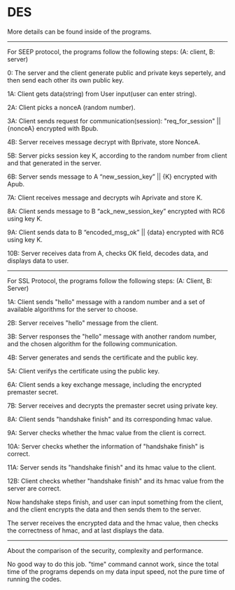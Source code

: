 DES
===
More details can be found inside of the programs.

-------------------------------------------------------------------------------
For SEEP protocol, the programs follow the following steps:
(A: client, B: server)

0: The server and the client generate public and private keys sepertely, and then send each other its own public key.

1A: Client gets data(string) from User input(user can enter string).

2A: Client picks a nonceA (random number).

3A: Client sends request for communication(session): "req_for_session" || {nonceA} encrypted with Bpub.

4B: Server receives message decrypt with Bprivate, store NonceA.

5B: Server picks session key K, according to the random number from client and that generated in the server.

6B: Server sends message to A “new_session_key” || {K} encrypted with Apub.

7A: Client receives message and decrypts wih Aprivate and store K.

8A: Client sends message to B “ack_new_session_key” encrypted with RC6 using key K.

9A: Client sends data to B “encoded_msg_ok” || {data} encrypted with RC6 using key K.

10B: Server receives data from A, checks OK field, decodes data, and displays data to user.

--------------------------------------------------------------

For SSL Protocol, the programs follow the following steps:
(A: Client, B: Server)

1A: Client sends "hello" message with a random number and a set of available algorithms for the server to choose.

2B: Server receives "hello" message from the client.

3B: Server responses the "hello" message with another random number, and the chosen algorithm for the following communication.

4B: Server generates and sends the certificate and the public key.

5A: Client verifys the certificate using the public key.

6A: Client sends a key exchange message, including the encrypted premaster secret.

7B: Server receives and decrypts the premaster secret using private key.

8A: Client sends "handshake finish" and its corresponding hmac value.

9A: Server checks whether the hmac value from the client is correct.

10A: Server checks whether the information of "handshake finish" is correct.

11A: Server sends its "handshake finish" and its hmac value to the client.

12B: Client checks whether "handshake finish" and its hmac value from the server are correct.

Now handshake steps finish, and user can input something from the client, and the client encrypts the data and then sends them to the server.

The server receives the encrypted data and the hmac value, then checks the correctness of hmac, and at last displays the data.

-----------------------------------------------------------------

About the comparison of the security, complexity and performance.

No good way to do this job. "time" command cannot work, since the total time of the programs depends on my data input speed, not the pure time of running the codes.
